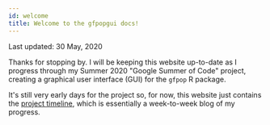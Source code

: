 ```yaml
---
id: welcome
title: Welcome to the gfpopgui docs!
---
```


Last updated: 30 May, 2020

Thanks for stopping by. I will be keeping this website up-to-date as I progress through my Summer 2020 "Google Summer of Code" project, creating a graphical user interface (GUI) for the `gfpop` R package.

It's still very early days for the project so, for now, this website just contains the [project timeline](timeline/intro_timeline), which is essentially a week-to-week blog of my progress.
